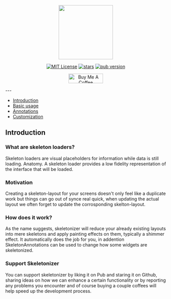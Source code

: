 <p align="center">                    
<img  src="https://raw.githubusercontent.com/Milad-Akarie/skeletonizer/main/art/skeletonizer_logo.svg" height="170">                    
</p>                    

<p align="center">                    
<a href="https://img.shields.io/badge/License-MIT-green"><img src="https://img.shields.io/badge/License-MIT-green" alt="MIT License"></a>                    
<a href="https://github.com/Milad-Akarie/skeletonizer/stargazers"><img src="https://img.shields.io/github/stars/Milad-Akarie/skeletonizer?style=flat&logo=github&colorB=green&label=stars" alt="stars"></a>                    
<a href="https://pub.dev/packages/skeletonizer"><img src="https://img.shields.io/pub/v/skeletonizer.svg?label=pub&color=orange" alt="pub version"></a>                    
</p>                    

<p align="center">                  
<a href="https://www.buymeacoffee.com/miladakarie" target="_blank"><img src="https://cdn.buymeacoffee.com/buttons/v2/default-yellow.png" alt="Buy Me A Coffee" height="30px" width= "108px"></a>                  
</p>                  
---

- [Introduction](#introduction)
- [Basic usage](#basic-usage)
- [Annotations](#annotations)
- [Customization](#annotations)
## Introduction
### What are skeleton loaders?
Skeleton loaders are visual placeholders for information while data is still loading. Anatomy. A skeleton loader provides a low fidelity representation of the interface that will be loaded.

### Motivation
Creating a skeleton-layout for your screens doesn't only feel like a duplicate work but things can go out of synce real quick, when updating the actual layout we often forget to update the corrosponding skelton-layout.


### How does it work?
As the name suggests, skeletonizer will reduce your already existing layouts into mere skeletons and apply painting effects on them, typically a shimmer effect. It automatically does the job for you, in addention SkeletonAnnotations can be used to change how some widgets are skeletonized.

### Support Skeletonizer
You can support skeletonizer by liking it on Pub and staring it on Github, sharing ideas on how we can enhance a certain functionality or by reporting any problems you encounter and of course buying a couple coffees will help speed up the development process.